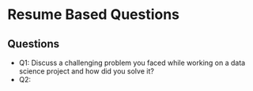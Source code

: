 # Resume Based Questions #

## Questions ##

* Q1: Discuss a challenging problem you faced while working on a data science project and how did you solve it?
* Q2: 
